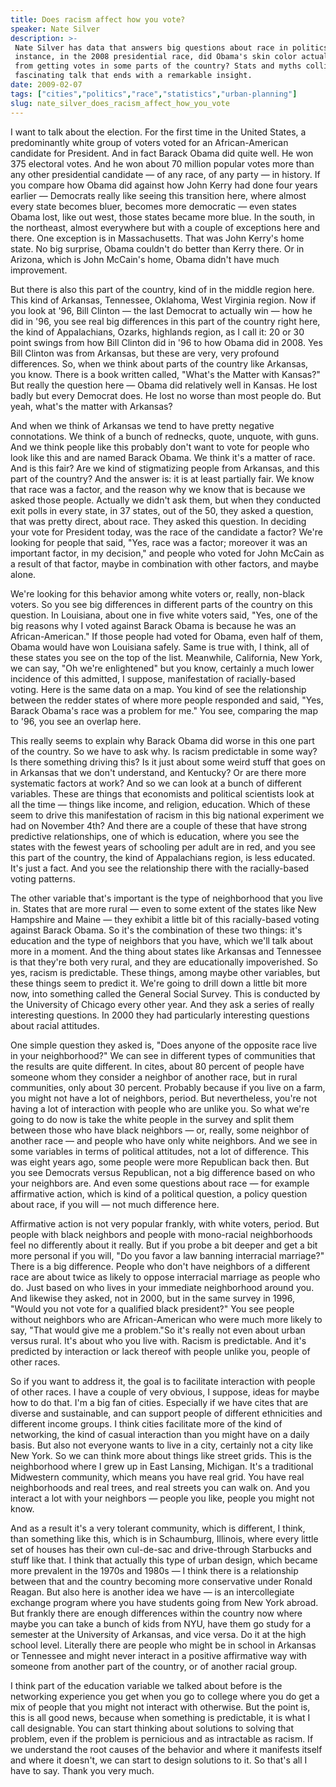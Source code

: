 ```yaml
---
title: Does racism affect how you vote?
speaker: Nate Silver
description: >-
 Nate Silver has data that answers big questions about race in politics. For
 instance, in the 2008 presidential race, did Obama's skin color actually keep him
 from getting votes in some parts of the country? Stats and myths collide in this
 fascinating talk that ends with a remarkable insight.
date: 2009-02-07
tags: ["cities","politics","race","statistics","urban-planning"]
slug: nate_silver_does_racism_affect_how_you_vote
---
```


I want to talk about the election. For the first time in the United States, a
predominantly white group of voters voted for an African-American candidate for President.
And in fact Barack Obama did quite well. He won 375 electoral votes. And he won about 70
million popular votes more than any other presidential candidate — of any race, of any
party — in history. If you compare how Obama did against how John Kerry had done four
years earlier — Democrats really like seeing this transition here, where almost every
state becomes bluer, becomes more democratic — even states Obama lost, like out west,
those states became more blue. In the south, in the northeast, almost everywhere but with
a couple of exceptions here and there. One exception is in Massachusetts. That was John
Kerry's home state. No big surprise, Obama couldn't do better than Kerry there. Or in
Arizona, which is John McCain's home, Obama didn't have much improvement.

But there is also this part of the country, kind of in the middle region here. This kind
of Arkansas, Tennessee, Oklahoma, West Virginia region. Now if you look at '96, Bill
Clinton — the last Democrat to actually win — how he did in '96, you see real big
differences in this part of the country right here, the kind of Appalachians, Ozarks,
highlands region, as I call it: 20 or 30 point swings from how Bill Clinton did in '96 to
how Obama did in 2008. Yes Bill Clinton was from Arkansas, but these are very, very
profound differences. So, when we think about parts of the country like Arkansas, you know.
There is a book written called, "What's the Matter with Kansas?" But really the question
here — Obama did relatively well in Kansas. He lost badly but every Democrat does. He lost
no worse than most people do. But yeah, what's the matter with Arkansas?

And when we think of Arkansas we tend to have pretty negative connotations. We think of a
bunch of rednecks, quote, unquote, with guns. And we think people like this probably don't
want to vote for people who look like this and are named Barack Obama. We think it's a
matter of race. And is this fair? Are we kind of stigmatizing people from Arkansas, and
this part of the country? And the answer is: it is at least partially fair. We know that
race was a factor, and the reason why we know that is because we asked those people.
Actually we didn't ask them, but when they conducted exit polls in every state, in 37
states, out of the 50, they asked a question, that was pretty direct, about race. They
asked this question. In deciding your vote for President today, was the race of the
candidate a factor? We're looking for people that said, "Yes, race was a factor; moreover
it was an important factor, in my decision," and people who voted for John McCain as a
result of that factor, maybe in combination with other factors, and maybe
alone.

We're looking for this behavior among white voters or, really, non-black voters. So you see
big differences in different parts of the country on this question. In Louisiana, about
one in five white voters said, "Yes, one of the big reasons why I voted against Barack
Obama is because he was an African-American." If those people had voted for Obama, even
half of them, Obama would have won Louisiana safely. Same is true with, I think, all of
these states you see on the top of the list. Meanwhile, California, New York, we can say,
"Oh we're enlightened" but you know, certainly a much lower incidence of this admitted, I
suppose, manifestation of racially-based voting. Here is the same data on a map. You kind
of see the relationship between the redder states of where more people responded and said,
"Yes, Barack Obama's race was a problem for me." You see, comparing the map to '96, you
see an overlap here.

This really seems to explain why Barack Obama did worse in this one part of the country. So
we have to ask why. Is racism predictable in some way? Is there something driving this? Is
it just about some weird stuff that goes on in Arkansas that we don't understand, and
Kentucky? Or are there more systematic factors at work? And so we can look at a bunch of
different variables. These are things that economists and political scientists look at all
the time — things like income, and religion, education. Which of these seem to drive this
manifestation of racism in this big national experiment we had on November 4th? And there
are a couple of these that have strong predictive relationships, one of which is
education, where you see the states with the fewest years of schooling per adult are in
red, and you see this part of the country, the kind of Appalachians region, is less
educated. It's just a fact. And you see the relationship there with the racially-based
voting patterns.

The other variable that's important is the type of neighborhood that you live in. States
that are more rural — even to some extent of the states like New Hampshire and Maine —
they exhibit a little bit of this racially-based voting against Barack Obama. So it's the
combination of these two things: it's education and the type of neighbors that you have,
which we'll talk about more in a moment. And the thing about states like Arkansas and
Tennessee is that they're both very rural, and they are educationally impoverished. So yes,
racism is predictable. These things, among maybe other variables, but these things seem to
predict it. We're going to drill down a little bit more now, into something called the
General Social Survey. This is conducted by the University of Chicago every other year.
And they ask a series of really interesting questions. In 2000 they had particularly
interesting questions about racial attitudes.

One simple question they asked is, "Does anyone of the opposite race live in your
neighborhood?" We can see in different types of communities that the results are quite
different. In cites, about 80 percent of people have someone whom they consider a neighbor
of another race, but in rural communities, only about 30 percent. Probably because if you
live on a farm, you might not have a lot of neighbors, period. But nevertheless, you're
not having a lot of interaction with people who are unlike you. So what we're going to do
now is take the white people in the survey and split them between those who have black
neighbors — or, really, some neighbor of another race — and people who have only white
neighbors. And we see in some variables in terms of political attitudes, not a lot of
difference. This was eight years ago, some people were more Republican back then. But you
see Democrats versus Republican, not a big difference based on who your neighbors are. And
even some questions about race — for example affirmative action, which is kind of a
political question, a policy question about race, if you will — not much difference
here.

Affirmative action is not very popular frankly, with white voters, period. But people with
black neighbors and people with mono-racial neighborhoods feel no differently about it
really. But if you probe a bit deeper and get a bit more personal if you will, "Do you
favor a law banning interracial marriage?" There is a big difference. People who don't
have neighbors of a different race are about twice as likely to oppose interracial
marriage as people who do. Just based on who lives in your immediate neighborhood around
you. And likewise they asked, not in 2000, but in the same survey in 1996, "Would you not
vote for a qualified black president?" You see people without neighbors who are
African-American who were much more likely to say, "That would give me a problem."So it's
really not even about urban versus rural. It's about who you live with. Racism is
predictable. And it's predicted by interaction or lack thereof with people unlike you,
people of other races.

So if you want to address it, the goal is to facilitate interaction with people of other
races. I have a couple of very obvious, I suppose, ideas for maybe how to do that. I'm a
big fan of cities. Especially if we have cites that are diverse and sustainable, and can
support people of different ethnicities and different income groups. I think cities
facilitate more of the kind of networking, the kind of casual interaction than you might
have on a daily basis. But also not everyone wants to live in a city, certainly not a city
like New York. So we can think more about things like street grids. This is the
neighborhood where I grew up in East Lansing, Michigan. It's a traditional Midwestern
community, which means you have real grid. You have real neighborhoods and real trees, and
real streets you can walk on. And you interact a lot with your neighbors — people you
like, people you might not know.

And as a result it's a very tolerant community, which is different, I think, than
something like this, which is in Schaumburg, Illinois, where every little set of houses
has their own cul-de-sac and drive-through Starbucks and stuff like that. I think that
actually this type of urban design, which became more prevalent in the 1970s and 1980s — I
think there is a relationship between that and the country becoming more conservative
under Ronald Reagan. But also here is another idea we have — is an intercollegiate exchange
program where you have students going from New York abroad. But frankly there are enough
differences within the country now where maybe you can take a bunch of kids from NYU, have
them go study for a semester at the University of Arkansas, and vice versa. Do it at the
high school level. Literally there are people who might be in school in Arkansas or
Tennessee and might never interact in a positive affirmative way with someone from another
part of the country, or of another racial group.

I think part of the education variable we talked about before is the networking experience
you get when you go to college where you do get a mix of people that you might not
interact with otherwise. But the point is, this is all good news, because when something is
predictable, it is what I call designable. You can start thinking about solutions to
solving that problem, even if the problem is pernicious and as intractable as racism. If
we understand the root causes of the behavior and where it manifests itself and where it
doesn't, we can start to design solutions to it. So that's all I have to say. Thank you
very much. 

<!--
ad_duration=3.33
event="TED2009"
external_start_time=0
intro_duration=11.82
is_subtitle_required="False"
is_talk_featured="True"
language="en"
language_swap="False"
native_language="en"
number_of_related_talks=6
number_of_speakers=1
number_of_subtitled_videos=25
number_of_tags=5
number_of_talk_download_languages=25
number_of_talk_more_resources=0
number_of_talk_recommendations=0
number_of_talks_take_actions=0
post_ad_duration=0.83
published_timestamp="2009-04-22 01:00:00"
recording_date="2009-02-07"
speaker_description="Statistician"
speaker_is_published=1
speaker_name="Nate Silver"
talk_name="Does racism affect how you vote?"
talks_tags=["cities","politics","race","statistics","urban-planning"]
url_audio="https://download.ted.com/talks/NateSilver_2009A.mp3?apikey=acme-roadrunner"
url_photo_speaker="https://pe.tedcdn.com/images/ted/85137_254x191.jpg"
url_photo_talk="https://pe.tedcdn.com/images/ted/85136_800x600.jpg"
url_webpage="https://www.ted.com/talks/nate_silver_does_racism_affect_how_you_vote"
video_type_name="TED Stage Talk"
-->